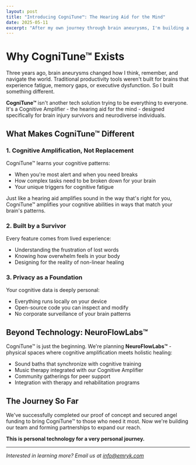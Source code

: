 ```yaml
---
layout: post
title: "Introducing CogniTune™: The Hearing Aid for the Mind"
date: 2025-05-11
excerpt: "After my own journey through brain aneurysms, I'm building a Cognitive Amplifier for people whose brains work differently."
---
```


# Why CogniTune™ Exists

Three years ago, brain aneurysms changed how I think, remember, and navigate the world. Traditional productivity tools weren't built for brains that experience fatigue, memory gaps, or executive dysfunction. So I built something different.

**CogniTune™** isn't another tech solution trying to be everything to everyone. It's a Cognitive Amplifier - the hearing aid for the mind - designed specifically for brain injury survivors and neurodiverse individuals.

## What Makes CogniTune™ Different

### 1. Cognitive Amplification, Not Replacement
CogniTune™ learns your cognitive patterns:
- When you're most alert and when you need breaks
- How complex tasks need to be broken down for your brain
- Your unique triggers for cognitive fatigue

Just like a hearing aid amplifies sound in the way that's right for you, CogniTune™ amplifies your cognitive abilities in ways that match your brain's patterns.

### 2. Built by a Survivor
Every feature comes from lived experience:
- Understanding the frustration of lost words
- Knowing how overwhelm feels in your body
- Designing for the reality of non-linear healing

### 3. Privacy as a Foundation
Your cognitive data is deeply personal:
- Everything runs locally on your device
- Open-source code you can inspect and modify
- No corporate surveillance of your brain patterns

## Beyond Technology: NeuroFlowLabs™

CogniTune™ is just the beginning. We're planning **NeuroFlowLabs™** - physical spaces where cognitive amplification meets holistic healing:

- Sound baths that synchronize with cognitive training
- Music therapy integrated with our Cognitive Amplifier
- Community gatherings for peer support
- Integration with therapy and rehabilitation programs

## The Journey So Far

We've successfully completed our proof of concept and secured angel funding to bring CogniTune™ to those who need it most. Now we're building our team and forming partnerships to expand our reach.

**This is personal technology for a very personal journey.**

---

*Interested in learning more? Email us at [info@emryk.com](mailto:info@emryk.com)*
